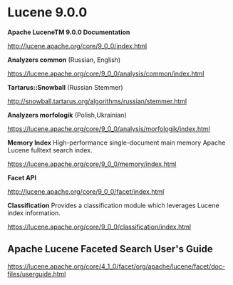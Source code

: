 # Lucene 9.0.0

**Apache LuceneTM 9.0.0 Documentation**

http://lucene.apache.org/core/9_0_0/index.html

**Analyzers common** (Russian, English)

https://lucene.apache.org/core/9_0_0/analysis/common/index.html

**Tartarus::Snowball** (Russian Stemmer)

http://snowball.tartarus.org/algorithms/russian/stemmer.html

**Analyzers morfologik** (Polish,Ukrainian)

https://lucene.apache.org/core/9_0_0/analysis/morfologik/index.html

**Memory Index** High-performance single-document main memory Apache Lucene fulltext search index.

https://lucene.apache.org/core/9_0_0/memory/index.html

**Facet API** 

http://lucene.apache.org/core/9_0_0/facet/index.html

**Classification** Provides a classification module which leverages Lucene index information.

https://lucene.apache.org/core/9_0_0/classification/index.html

## Apache Lucene Faceted Search User's Guide

https://lucene.apache.org/core/4_1_0/facet/org/apache/lucene/facet/doc-files/userguide.html




